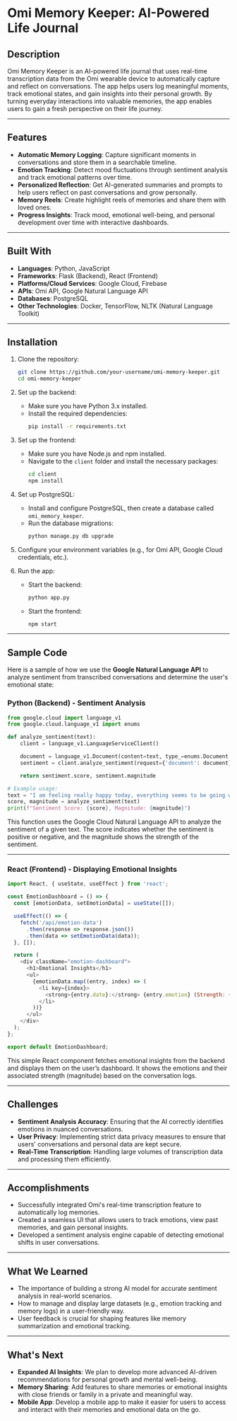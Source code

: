 # Omi Memory Keeper: AI-Powered Life Journal

## Description
Omi Memory Keeper is an AI-powered life journal that uses real-time transcription data from the Omi wearable device to automatically capture and reflect on conversations. The app helps users log meaningful moments, track emotional states, and gain insights into their personal growth. By turning everyday interactions into valuable memories, the app enables users to gain a fresh perspective on their life journey.

---

## Features
- **Automatic Memory Logging**: Capture significant moments in conversations and store them in a searchable timeline.
- **Emotion Tracking**: Detect mood fluctuations through sentiment analysis and track emotional patterns over time.
- **Personalized Reflection**: Get AI-generated summaries and prompts to help users reflect on past conversations and grow personally.
- **Memory Reels**: Create highlight reels of memories and share them with loved ones.
- **Progress Insights**: Track mood, emotional well-being, and personal development over time with interactive dashboards.

---

## Built With
- **Languages**: Python, JavaScript
- **Frameworks**: Flask (Backend), React (Frontend)
- **Platforms/Cloud Services**: Google Cloud, Firebase
- **APIs**: Omi API, Google Natural Language API
- **Databases**: PostgreSQL
- **Other Technologies**: Docker, TensorFlow, NLTK (Natural Language Toolkit)

---

## Installation

1. Clone the repository:
   ```bash
   git clone https://github.com/your-username/omi-memory-keeper.git
   cd omi-memory-keeper
   ```

2. Set up the backend:
   - Make sure you have Python 3.x installed.
   - Install the required dependencies:
     ```bash
     pip install -r requirements.txt
     ```

3. Set up the frontend:
   - Make sure you have Node.js and npm installed.
   - Navigate to the `client` folder and install the necessary packages:
     ```bash
     cd client
     npm install
     ```

4. Set up PostgreSQL:
   - Install and configure PostgreSQL, then create a database called `omi_memory_keeper`.
   - Run the database migrations:
     ```bash
     python manage.py db upgrade
     ```

5. Configure your environment variables (e.g., for Omi API, Google Cloud credentials, etc.).

6. Run the app:
   - Start the backend:
     ```bash
     python app.py
     ```
   - Start the frontend:
     ```bash
     npm start
     ```

---

## Sample Code

Here is a sample of how we use the **Google Natural Language API** to analyze sentiment from transcribed conversations and determine the user's emotional state:

### Python (Backend) - Sentiment Analysis

```python
from google.cloud import language_v1
from google.cloud.language_v1 import enums

def analyze_sentiment(text):
    client = language_v1.LanguageServiceClient()

    document = language_v1.Document(content=text, type_=enums.Document.Type.PLAIN_TEXT)
    sentiment = client.analyze_sentiment(request={'document': document}).document_sentiment

    return sentiment.score, sentiment.magnitude

# Example usage:
text = "I am feeling really happy today, everything seems to be going well."
score, magnitude = analyze_sentiment(text)
print(f"Sentiment Score: {score}, Magnitude: {magnitude}")
```

This function uses the Google Cloud Natural Language API to analyze the sentiment of a given text. The score indicates whether the sentiment is positive or negative, and the magnitude shows the strength of the sentiment.

---

### React (Frontend) - Displaying Emotional Insights

```javascript
import React, { useState, useEffect } from 'react';

const EmotionDashboard = () => {
  const [emotionData, setEmotionData] = useState([]);

  useEffect(() => {
    fetch('/api/emotion-data')
      .then(response => response.json())
      .then(data => setEmotionData(data));
  }, []);

  return (
    <div className="emotion-dashboard">
      <h1>Emotional Insights</h1>
      <ul>
        {emotionData.map((entry, index) => (
          <li key={index}>
            <strong>{entry.date}:</strong> {entry.emotion} (Strength: {entry.magnitude})
          </li>
        ))}
      </ul>
    </div>
  );
};

export default EmotionDashboard;
```

This simple React component fetches emotional insights from the backend and displays them on the user’s dashboard. It shows the emotions and their associated strength (magnitude) based on the conversation logs.

---

## Challenges
- **Sentiment Analysis Accuracy**: Ensuring that the AI correctly identifies emotions in nuanced conversations.
- **User Privacy**: Implementing strict data privacy measures to ensure that users' conversations and personal data are kept secure.
- **Real-Time Transcription**: Handling large volumes of transcription data and processing them efficiently.

---

## Accomplishments
- Successfully integrated Omi's real-time transcription feature to automatically log memories.
- Created a seamless UI that allows users to track emotions, view past memories, and gain personal insights.
- Developed a sentiment analysis engine capable of detecting emotional shifts in user conversations.

---

## What We Learned
- The importance of building a strong AI model for accurate sentiment analysis in real-world scenarios.
- How to manage and display large datasets (e.g., emotion tracking and memory logs) in a user-friendly way.
- User feedback is crucial for shaping features like memory summarization and emotional tracking.

---

## What's Next
- **Expanded AI Insights**: We plan to develop more advanced AI-driven recommendations for personal growth and mental well-being.
- **Memory Sharing**: Add features to share memories or emotional insights with close friends or family in a private and meaningful way.
- **Mobile App**: Develop a mobile app to make it easier for users to access and interact with their memories and emotional data on the go.